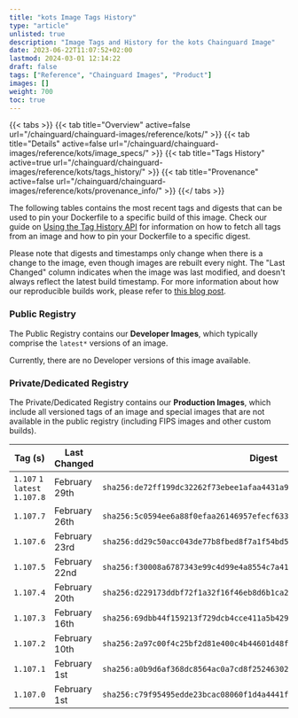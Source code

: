 ```yaml
---
title: "kots Image Tags History"
type: "article"
unlisted: true
description: "Image Tags and History for the kots Chainguard Image"
date: 2023-06-22T11:07:52+02:00
lastmod: 2024-03-01 12:14:22
draft: false
tags: ["Reference", "Chainguard Images", "Product"]
images: []
weight: 700
toc: true
---
```


{{< tabs >}}
{{< tab title="Overview" active=false url="/chainguard/chainguard-images/reference/kots/" >}}
{{< tab title="Details" active=false url="/chainguard/chainguard-images/reference/kots/image_specs/" >}}
{{< tab title="Tags History" active=true url="/chainguard/chainguard-images/reference/kots/tags_history/" >}}
{{< tab title="Provenance" active=false url="/chainguard/chainguard-images/reference/kots/provenance_info/" >}}
{{</ tabs >}}

The following tables contains the most recent tags and digests that can be used to pin your Dockerfile to a specific build of this image. Check our guide on [Using the Tag History API](/chainguard/chainguard-images/using-the-tag-history-api/) for information on how to fetch all tags from an image and how to pin your Dockerfile to a specific digest.

Please note that digests and timestamps only change when there is a change to the image, even though images are rebuilt every night. The "Last Changed" column indicates when the image was last modified, and doesn't always reflect the latest build timestamp. For more information about how our reproducible builds work, please refer to [this blog post](https://www.chainguard.dev/unchained/reproducing-chainguards-reproducible-image-builds).

### Public Registry
The Public Registry contains our **Developer Images**, which typically comprise the `latest*` versions of an image.

Currently, there are no Developer versions of this image available.

### Private/Dedicated Registry
The Private/Dedicated Registry contains our **Production Images**, which include all versioned tags of an image and special images that are not available in the public registry (including FIPS images and other custom builds).

| Tag (s)                         | Last Changed  | Digest                                                                    |
|---------------------------------|---------------|---------------------------------------------------------------------------|
|  `1.107` `1` `latest` `1.107.8` | February 29th | `sha256:de72ff199dc32262f73ebee1afaa4431a954c295ec78108d62168eac626c3090` |
|  `1.107.7`                      | February 26th | `sha256:5c0594ee6a88f0efaa26146957efecf633d9798fd434b2f153bc440cbb22be8a` |
|  `1.107.6`                      | February 23rd | `sha256:dd29c50acc043de77b8fbed8f7a1f54bd5ca07a9fa3202e3378eedf3bac43410` |
|  `1.107.5`                      | February 22nd | `sha256:f30008a6787343e99c4d99e4a8554c7a4199ef984886a6712fdccbced7b61c65` |
|  `1.107.4`                      | February 20th | `sha256:d229173ddbf72f1a32f16f46eb8d6b1ca239baddcb096aa270546f8e5aa972fb` |
|  `1.107.3`                      | February 16th | `sha256:69dbb44f159213f729dcb4cce411a5b42911d67a56b9d9b9188c0e4522fce455` |
|  `1.107.2`                      | February 10th | `sha256:2a97c00f4c25bf2d81e400c4b44601d48f2c7c75273e24757af9b6b87d807ee7` |
|  `1.107.1`                      | February 1st  | `sha256:a0b9d6af368dc8564ac0a7cd8f2524630269a7335fe190a549f36bdaeaf1a353` |
|  `1.107.0`                      | February 1st  | `sha256:c79f95495edde23bcac08060f1d4a4441fc552845df6aae48ef40e9a719adce5` |

